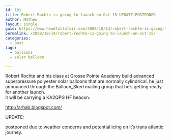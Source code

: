 ```yaml
---
id: 181
title: Robert Rochte is going to launch on Oct 15 UPDATE:POSTPONED
author: Mathew
layout: single
guid: https://www.headfullofair.com/2009/10/14/robert-rochte-is-going-to-launch-on-oct-15/
permalink: /2009/10/14/robert-rochte-is-going-to-launch-on-oct-15/
categories:
  - post
tags:
  - balloons
  - solar balloon

---
```

Robert Rochte and his class at Grosse Pointe Academy build advanced superpressure polyester solar balloons that are normally cylindrical. he just announced through the Balloon_Sked mailing group that he&#8217;s getting ready for another launch.  
it will be carrying a KA2QPG HF beacon.

http://arhab.blogspot.com/

UPDATE:

postponed due to weather concerns and potential icing on it&#8217;s trans atlantic journey.